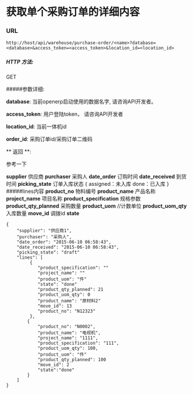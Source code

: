 # 获取单个采购订单的详细内容

### URL

`http://host/api/warehouse/purchase-order/<name>?database=<database>&access_token=<access_token>&location_id=<location_id>`

##### HTTP 方法:
GET

#####参数详细:

**database**: 当前openerp启动使用的数据名字, 请咨询API开发者。

**access_token**:  用户登陆token， 请咨询API开发者

**location_id**: 当前一体机id

**order_id**: 采购订单id/采购订单二维码

** 返回 **:

参考一下

**supplier** 供应商
**purchaser** 采购人
**date_order** 订购时间
**date_received** 到货时间
**picking_state** 订单入库状态
{
  assigned：未入库
  done：已入库
}
#####lines内容
**product_no** 物料编号
**product_name** 产品名称
**project_name** 项目名称
**product_specification** 规格参数
**product_qty_planned** 采购数量
**product_uom** //计数单位
**product_uom_qty** 入库数量
**move_id** 调拨id
**state**

```
{
    "supplier": "供应商1",
    "purchaser": "采购人",
    "date_order": "2015-06-10 06:58:43",
    "date_received": "2015-06-10 06:58:43",
    "picking_state": "draft"
    "lines": [
         {
            "product_specification": ""
            "project_name": ""
            "product_uom": "件"
            "state": "done"
            "product_qty_planned": 21
            "product_uom_qty": 0
            "product_name": "原材料2"
            "move_id": 13
            "product_no": "N12323"
         },
        {
            "product_no": "N0002",
            "product_name": "电视机",
            "project_name": "1111",
            "product_specification": "111",
            "product_uom_qty": 100,
            "product_uom": "件"
            "product_qty_planned": 100  
            "move_id": 2
            "state":"done"
        }
    ]
}

```

